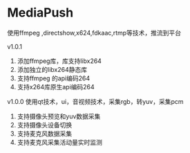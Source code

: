 # MediaPush
使用ffmpeg ,directshow,x624,fdkaac,rtmp等技术，推流到平台

v1.0.1
1. 添加ffmpeg库，库支持libx264
2. 添加独立的libx264静态库
3. 支持ffmpeg 的api编码264
4. 支持x264库原生api编码264

v1.0.0
使用qt技术，ui，音视频技术，采集rgb，转yuv，采集pcm

1. 支持摄像头预览和yuv数据采集
2. 支持摄像头设备切换
3. 支持麦克风数据采集
4. 支持麦克风采集活动量实时监测
